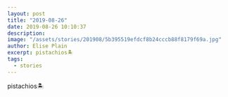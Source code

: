 ```yaml
---
layout: post
title: "2019-08-26"
date: 2019-08-26 10:10:37
description: 
image: "/assets/stories/201908/5b395519efdcf8b24cccb88f8179f69a.jpg"
author: Elise Plain
excerpt: pistachios🏝
tags: 
  - stories
---
```


pistachios🏝
<p></p>
